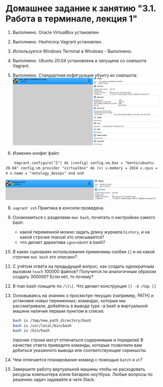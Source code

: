 # Домашнее задание к занятию "3.1. Работа в терминале, лекция 1"

1. Выполнено. Oracle VirtualBox установлен.

2. Выполнено. Hashicorp Vagrant установлен.

3. Используется Windows Terminal в Windows - Выполнено.

4. Выполнено. Ubuntu 20.04 установлена и запущена со снапшота Vagrant.

5. Выполнено. Стандартная кофигурация убунту из снапшота:
   ![](img_1.png)

6. Изменен конфиг файл:

`    
    Vagrant.configure("2") do |config|
        сonfig.vm.box = "bento/ubuntu-20.04"
        config.vm.provider "virtualbox" do |v|
            v.memory = 2024
            v.cpus = 4
            v.name = "netology_devops"
        end
    end 
`

   ![img_2.png](img_2.png)

8.  `vagrant ssh` Практика в консоли проведена.

9. Ознакомиться с разделами `man bash`, почитать о настройках самого bash:
    * какой переменной можно задать длину журнала `history`, и на какой строчке manual это описывается?
    * что делает директива `ignoreboth` в bash?
10. В каких сценариях использования применимы скобки `{}` и на какой строчке `man bash` это описано?
11. С учётом ответа на предыдущий вопрос, как создать однократным вызовом `touch` 100000 файлов? Получится ли аналогичным образом создать 300000? Если нет, то почему?
12. В man bash поищите по `/\[\[`. Что делает конструкция `[[ -d /tmp ]]`
13. Основываясь на знаниях о просмотре текущих (например, PATH) и установке новых переменных; командах, которые мы рассматривали, добейтесь в выводе type -a bash в виртуальной машине наличия первым пунктом в списке:

     ```bash
     bash is /tmp/new_path_directory/bash
     bash is /usr/local/bin/bash
     bash is /bin/bash
     ```

     (прочие строки могут отличаться содержимым и порядком)
     В качестве ответа приведите команды, которые позволили вам добиться указанного вывода или соответствующие скриншоты.

14. Чем отличается планирование команд с помощью `batch` и `at`?

15. Завершите работу виртуальной машины чтобы не расходовать ресурсы компьютера и/или батарею ноутбука.
Любые вопросы по решению задач задавайте в чате Slack.
